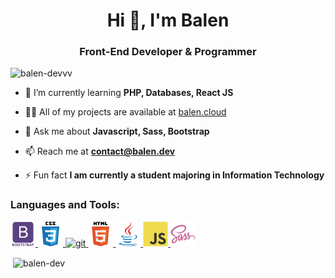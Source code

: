 <h1 align="center">Hi 👋, I'm Balen</h1>
<h3 align="center">Front-End Developer & Programmer</h3>

<p align="left"> <img src="https://komarev.com/ghpvc/?username=balen-devvv&label=Profile%20views&color=0e75b6&style=flat" alt="balen-devvv" /> </p>

- 🌱 I’m currently learning **PHP, Databases, React JS**

- 👨‍💻 All of my projects are available at [balen.cloud](https://balen.cloud)

- 💬 Ask me about **Javascript, Sass, Bootstrap**

- 📫 Reach me at **contact@balen.dev**

- ⚡ Fun fact **I am currently a student majoring in Information Technology**


<h3 align="left">Languages and Tools:</h3>
<p align="left"> <a href="https://getbootstrap.com" target="_blank"> <img src="https://raw.githubusercontent.com/devicons/devicon/master/icons/bootstrap/bootstrap-plain-wordmark.svg" alt="bootstrap" width="40" height="40"/> </a> <a href="https://www.w3schools.com/css/" target="_blank"> <img src="https://raw.githubusercontent.com/devicons/devicon/master/icons/css3/css3-original-wordmark.svg" alt="css3" width="40" height="40"/> </a> <a href="https://git-scm.com/" target="_blank"> <img src="https://www.vectorlogo.zone/logos/git-scm/git-scm-icon.svg" alt="git" width="40" height="40"/> </a> <a href="https://www.w3.org/html/" target="_blank"> <img src="https://raw.githubusercontent.com/devicons/devicon/master/icons/html5/html5-original-wordmark.svg" alt="html5" width="40" height="40"/> </a> <a href="https://www.java.com" target="_blank"> <img src="https://raw.githubusercontent.com/devicons/devicon/master/icons/java/java-original.svg" alt="java" width="40" height="40"/> </a> <a href="https://developer.mozilla.org/en-US/docs/Web/JavaScript" target="_blank"> <img src="https://raw.githubusercontent.com/devicons/devicon/master/icons/javascript/javascript-original.svg" alt="javascript" width="40" height="40"/> </a> <a href="https://sass-lang.com" target="_blank"> <img src="https://raw.githubusercontent.com/devicons/devicon/master/icons/sass/sass-original.svg" alt="sass" width="40" height="40"/> </a> </p>



<p>&nbsp;<img align="center" src="https://github-readme-stats.vercel.app/api?username=balen-dev&show_icons=true&locale=en" alt="balen-dev" /></p>
